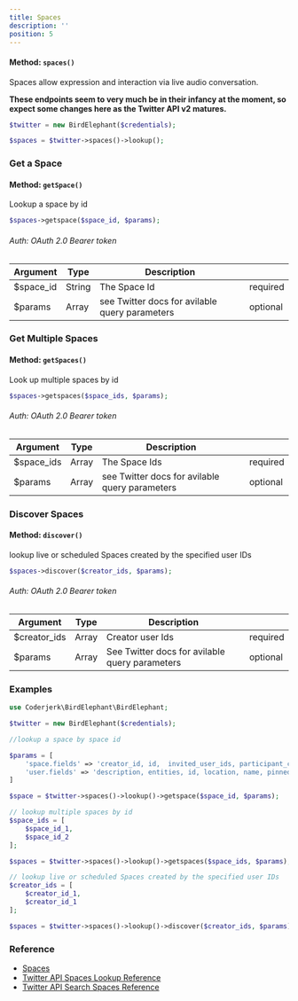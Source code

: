 ```yaml
---
title: Spaces
description: ''
position: 5
---
```

#### Method:  ```spaces()```

Spaces allow expression and interaction via live audio conversation.

**These endpoints seem to very much be in their infancy at the moment, so expect some changes here as the Twitter API v2 matures.**

```php
$twitter = new BirdElephant($credentials);

$spaces = $twitter->spaces()->lookup();
```

### Get a Space
#### Method: `getSpace()`
Lookup a space by id
```php
$spaces->getspace($space_id, $params);
```
###### Auth: OAuth 2.0 Bearer token

| Argument  | Type   | Description                                    |          |
|-----------|--------|------------------------------------------------|----------|
| $space_id | String | The Space Id                                   | required |
| $params   | Array  | see Twitter docs for avilable query parameters | optional |

### Get Multiple Spaces

#### Method: `getSpaces()`
Look up multiple spaces by id
```php
$spaces->getspaces($space_ids, $params);
```

###### Auth: OAuth 2.0 Bearer token
| Argument   | Type  | Description                                    |          |
|------------|-------|------------------------------------------------|----------|
| $space_ids | Array | The Space Ids                                  | required |
| $params    | Array | see Twitter docs for avilable query parameters | optional |

### Discover Spaces

#### Method: `discover()`
lookup live or scheduled Spaces created by the specified user IDs
```php
$spaces->discover($creator_ids, $params);
```
###### Auth: OAuth 2.0 Bearer token
| Argument  | Type  | Description                                    |          |
|-----------|-------|------------------------------------------------|----------|
| $creator_ids | Array | Creator user Ids                                       | required |
| $params   | Array | See Twitter docs for avilable query parameters | optional |


### Examples

```php
use Coderjerk\BirdElephant\BirdElephant;

$twitter = new BirdElephant($credentials);

//lookup a space by space id

$params = [
    'space.fields' => 'creator_id, id,  invited_user_ids, participant_count, speaker_ids',
    'user.fields' => 'description, entities, id, location, name, pinned_tweet_id, profile_image_url'
]

$space = $twitter->spaces()->lookup()->getspace($space_id, $params);

// lookup multiple spaces by id
$space_ids = [
    $space_id_1,
    $space_id_2
];

$spaces = $twitter->spaces()->lookup()->getspaces($space_ids, $params);

// lookup live or scheduled Spaces created by the specified user IDs
$creator_ids = [
    $creator_id_1,
    $creator_id_1
];

$spaces = $twitter->spaces()->lookup()->discover($creator_ids, $params);
```

### Reference
- [Spaces](https://developer.twitter.com/en/docs/twitter-api/spaces/overview)
- [Twitter API Spaces Lookup Reference](https://developer.twitter.com/en/docs/twitter-api/spaces/lookup/api-reference)
- [Twitter API Search Spaces Reference](https://developer.twitter.com/en/docs/twitter-api/spaces/search/api-reference/get-spaces-search)
